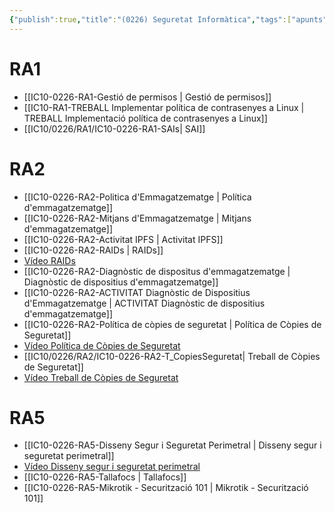 ```yaml
---
{"publish":true,"title":"(0226) Seguretat Informàtica","tags":["apunts","ic10/0226"],"cssclasses":""}
---
```


# RA1
- [[IC10-0226-RA1-Gestió de permisos \| Gestió de permisos]]
- [[IC10-RA1-TREBALL Implementar política de contrasenyes a Linux \| TREBALL Implementació política de contrasenyes a Linux]]
- [[IC10/0226/RA1/IC10-0226-RA1-SAIs\| SAI]]

# RA2

- [[IC10-0226-RA2-Politica d'Emmagatzematge \| Política d'emmagatzematge]]
- [[IC10-0226-RA2-Mitjans d'Emmagatzematge \| Mitjans d'emmagatzematge]]
- [[IC10-0226-RA2-Activitat IPFS \| Activitat IPFS]]
- [[IC10-0226-RA2-RAIDs \| RAIDs]]
- [Vídeo RAIDs](https://www.youtube.com/watch?v=NJ-k4j8osPg)
- [[IC10-0226-RA2-Diagnòstic de dispositus d'emmagatzematge \| Diagnòstic de dispositius d'emmagatzematge]]
- [[IC10-0226-RA2-ACTIVITAT Diagnòstic de Dispositius d'Emmagatzematge \| ACTIVITAT Diagnòstic de dispositius d'emmagatzematge]]
- [[IC10-0226-RA2-Política de còpies de seguretat \| Política de Còpies de Seguretat]]
- [Vídeo Política de Còpies de Seguretat](https://www.youtube.com/watch?v=uDvMSi9DuNY)
- [[IC10/0226/RA2/IC10-0226-RA2-T_CopiesSeguretat\| Treball de Còpies de Seguretat]]
- [Vídeo Treball de Còpies de Seguretat](https://www.youtube.com/watch?v=MlTkwqA-Faw)

# RA5
- [[IC10-0226-RA5-Disseny Segur i Seguretat Perimetral \| Disseny segur i seguretat perimetral]]
- [Vídeo Disseny segur i seguretat perimetral](https://www.youtube.com/watch?v=vzWH2HwZwZo&feature=youtu.be)
- [[IC10-0226-RA5-Tallafocs \| Tallafocs]]
- [[IC10-0226-RA5-Mikrotik - Securització 101 \| Mikrotik - Securització 101]]